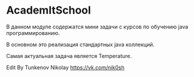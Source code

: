# AcademItSchool
В данном модуле содержатся мини задачи с курсов по обучению java программированию.

В основном это реализация стандартных java коллекций.

Самая актуальная задача является Temperature.

Edit By Tunkenov Nikolay https://vk.com/nik0sh
